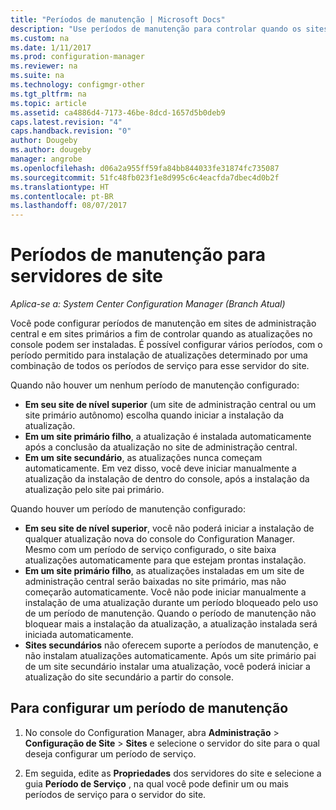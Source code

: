 ```yaml
---
title: "Períodos de manutenção | Microsoft Docs"
description: "Use períodos de manutenção para controlar quando os sites do System Center Configuration Manager instalam atualizações."
ms.custom: na
ms.date: 1/11/2017
ms.prod: configuration-manager
ms.reviewer: na
ms.suite: na
ms.technology: configmgr-other
ms.tgt_pltfrm: na
ms.topic: article
ms.assetid: ca4886d4-7173-46be-8dcd-1657d5b0deb9
caps.latest.revision: "4"
caps.handback.revision: "0"
author: Dougeby
ms.author: dougeby
manager: angrobe
ms.openlocfilehash: d06a2a955ff59fa84bb844033fe31874fc735087
ms.sourcegitcommit: 51fc48fb023f1e8d995c6c4eacfda7dbec4d0b2f
ms.translationtype: HT
ms.contentlocale: pt-BR
ms.lasthandoff: 08/07/2017
---
```

#  <a name="service-windows-for-site-servers"></a>Períodos de manutenção para servidores de site

*Aplica-se a: System Center Configuration Manager (Branch Atual)*

Você pode configurar períodos de manutenção em sites de administração central e em sites primários a fim de controlar quando as atualizações no console podem ser instaladas.  É possível configurar vários períodos, com o período permitido para instalação de atualizações determinado por uma combinação de todos os períodos de serviço para esse servidor do site.

Quando não houver um nenhum período de manutenção configurado:
- **Em seu site de nível superior** (um site de administração central ou um site primário autônomo) escolha quando iniciar a instalação da atualização.
- **Em um site primário filho**, a atualização é instalada automaticamente após a conclusão da atualização no site de administração central.
- **Em um site secundário**, as atualizações nunca começam automaticamente. Em vez disso, você deve iniciar manualmente a atualização da instalação de dentro do console, após a instalação da atualização pelo site pai primário.

Quando houver um período de manutenção configurado:
- **Em seu site de nível superior**, você não poderá iniciar a instalação de qualquer atualização nova do console do Configuration Manager. Mesmo com um período de serviço configurado, o site baixa atualizações automaticamente para que estejam prontas instalação.  
- **Em um site primário filho**, as atualizações instaladas em um site de administração central serão baixadas no site primário, mas não começarão automaticamente. Você não pode iniciar manualmente a instalação de uma atualização durante um período bloqueado pelo uso de um período de manutenção. Quando o período de manutenção não bloquear mais a instalação da atualização, a atualização instalada será iniciada automaticamente.
- **Sites secundários** não oferecem suporte a períodos de manutenção, e não instalam atualizações automaticamente. Após um site primário pai de um site secundário instalar uma atualização, você poderá iniciar a atualização do site secundário a partir do console.

## <a name="to-configure-a-service-window"></a>Para configurar um período de manutenção

1.  No console do Configuration Manager, abra **Administração** > **Configuração de Site** > **Sites** e selecione o servidor do site para o qual deseja configurar um período de serviço.  

2.  Em seguida, edite as **Propriedades** dos servidores do site e selecione a guia **Período de Serviço** , na qual você pode definir um ou mais períodos de serviço para o servidor do site.  

